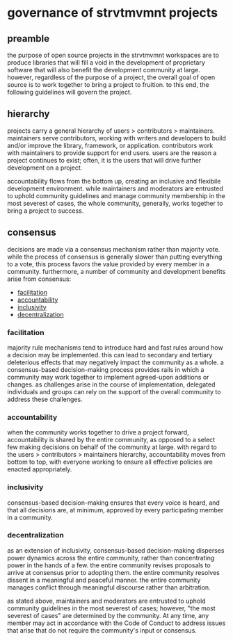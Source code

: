 # governance of strvtmvmnt projects

## preamble

the purpose of open source projects in the strvtmvmnt workspaces are to produce
libraries that will fill a void in the development of proprietary software that
will also benefit the development community at large. however, regardless of
the purpose of a project, the overall goal of open source is to work together
to bring a project to fruition. to this end, the following guidelines will
govern the project.

## hierarchy

projects carry a general hierarchy of users > contributors > maintainers.
maintainers serve contributors, working with writers and developers to build
and/or improve the library, framework, or application. contributors work with
maintainers to provide support for end users. users are the reason a project
continues to exist; often, it is the users that will drive further development
on a project.

accountability flows from the bottom up, creating an inclusive and flexibile 
development environment. while maintainers and moderators are entrusted to
uphold community guidelines and manage community membership in the most
severest of cases, the whole community, generally, works together to bring a
project to success.

## consensus

decisions are made via a consensus mechanism rather than majority vote. while
the process of consensus is generally slower than putting everything to a vote,
this process favors the value provided by every member in a community.
furthermore, a number of community and development benefits arise from
consensus:
-   [facilitation](#facilitation)
-   [accountability](#accountability)
-   [inclusivity](#inclusivity)
-   [decentralization](#decentralization)

### facilitation

majority rule mechanisms tend to introduce hard and fast rules around how
a decision may be implemented. this can lead to secondary and tertiary
deleterious effects that may negatively impact the community as a whole.
a consensus-based decision-making process provides rails in which a community
may work together to implement agreed-upon additions or changes. as challenges
arise in the course of implementation, delegated individuals and groups can
rely on the support of the overall community to address these challenges.

### accountability

when the community works together to drive a project forward, accountability is
shared by the entire community, as opposed to a select few making decisions
on behalf of the community at large. with regard to the users > contributors >
maintainers hierarchy, accountability moves from bottom to top, with everyone
working to ensure all effective policies are enacted appropriately.

### inclusivity

consensus-based decision-making ensures that every voice is heard, and that all
decisions are, at minimum, approved by every participating member in a
community.

### decentralization

as an extension of inclusivity, consensus-based decision-making disperses power
dynamics across the entire community, rather than concentrating power in the
hands of a few. the entire community revises proposals to arrive at consensus
prior to adopting them. the entire community resolves dissent in a meaningful
and peaceful manner. the entire community manages conflict through meaningful
discourse rather than arbitration.

as stated above, maintainers and moderators are entrusted to uphold community
guidelines in the most severest of cases; however, "the most severest of cases"
are determined by the community. At any time, any member may act in accordance
with the Code of Conduct to address issues that arise that do not require the
community's input or consensus.